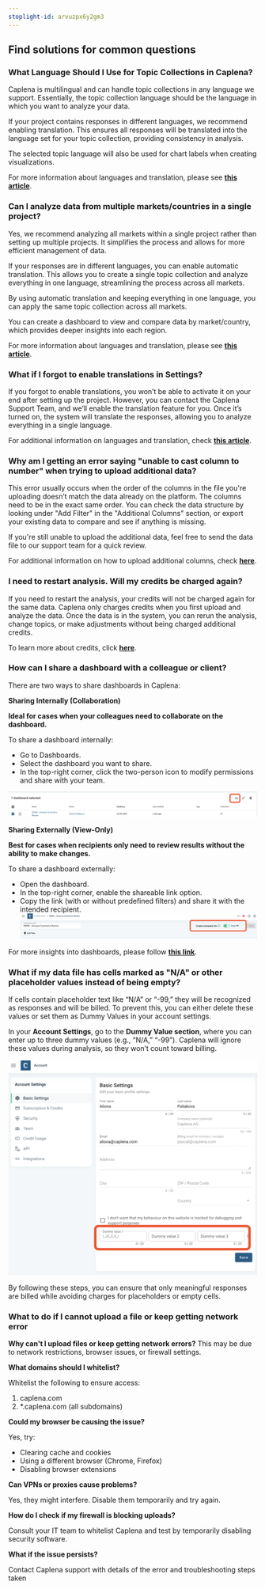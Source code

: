 ```yaml
---
stoplight-id: arvuzpx6y2gm3
---
```


## Find solutions for common questions

### What Language Should I Use for Topic Collections in Caplena?

Caplena is multilingual and can handle topic collections in any language we support. Essentially, the topic collection language should be the language in which you want to analyze your data.

If your project contains responses in different languages, we recommend enabling translation. This ensures all responses will be translated into the language set for your topic collection, providing consistency in analysis.

The selected topic language will also be used for chart labels when creating visualizations. 

For more information about languages and translation, please see [**this article**](09-01-Languages.md).


### Can I analyze data from multiple markets/countries in a single project?
Yes, we recommend analyzing all markets within a single project rather than setting up multiple projects. It simplifies the process and allows for more efficient management of data.

If your responses are in different languages, you can enable automatic translation. This allows you to create a single topic collection and analyze everything in one language, streamlining the process across all markets.

By using automatic translation and keeping everything in one language, you can apply the same topic collection across all markets.

You can create a dashboard to view and compare data by market/country, which provides deeper insights into each region.

For more information about languages and translation, please see [**this article**](09-01-Languages.md).

### What if I forgot to enable translations in Settings?

If you forgot to enable translations, you won’t be able to activate it on your end after setting up the project. However, you can contact the Caplena Support Team, and we’ll enable the translation feature for you. Once it’s turned on, the system will translate the responses, allowing you to analyze everything in a single language.

For additional information on languages and translation, check [**this article**](09-01-Languages.md).

### Why am I getting an error saying "unable to cast column to number" when trying to upload additional data?

This error usually occurs when the order of the columns in the file you're uploading doesn’t match the data already on the platform. The columns need to be in the exact same order. You can check the data structure by looking under "Add Filter" in the "Additional Columns" section, or export your existing data to compare and see if anything is missing.

If you're still unable to upload the additional data, feel free to send the data file to our support team for a quick review.

For additional information on how to upload additional columns, check [**here**](12-Data-Manipulations.md).


### I need to restart analysis. Will my credits be charged again?
If you need to restart the analysis, your credits will not be charged again for the same data. Caplena only charges credits when you first upload and analyze the data. Once the data is in the system, you can rerun the analysis, change topics, or make adjustments without being charged additional credits.

To learn more about credits, click [**here**](03-05-Credits.md).

### How can I share a dashboard with a colleague or client?

There are two ways to share dashboards in Caplena:

**Sharing Internally (Collaboration)**

**Ideal for cases when your colleagues need to collaborate on the dashboard.**

To share a dashboard internally:
- Go to Dashboards.
- Select the dashboard you want to share.
- In the top-right corner, click the two-person icon to modify permissions and share with your team.

![Screenshot 2024-09-25 at 17.00.27.png](<../assets/images/Screenshot 2024-09-25 at 17.00.27.png>)


**Sharing Externally (View-Only)**

**Best for cases when recipients only need to review results without the ability to make changes.**

To share a dashboard externally:

- Open the dashboard.
- In the top-right corner, enable the shareable link option.
- Copy the link (with or without predefined filters) and share it with the intended recipient.
![Screenshot 2024-09-25 at 16.58.34.png](<../assets/images/Screenshot 2024-09-25 at 16.58.34.png>)

For more insights into dashboards, please follow [**this link**](07-02-Creating-Dasboards.md).

### What if my data file has cells marked as "N/A" or other placeholder values instead of being empty?
 If cells contain placeholder text like “N/A” or “-99,” they will be recognized as responses and will be billed. To prevent this, you can either delete these values or set them as Dummy Values in your account settings.

 In your **Account Settings**, go to the **Dummy Value section**, where you can enter up to three dummy values (e.g., “N/A,” “-99”). Caplena will ignore these values during analysis, so they won’t count toward billing.

 ![Screenshot 2024-11-04 at 16.52.13.png](<../assets/images/Screenshot 2024-11-04 at 16.52.13.png>)


By following these steps, you can ensure that only meaningful responses are billed while avoiding charges for placeholders or empty cells.

### What to do if I cannot upload a file or keep getting network error

 **Why can't I upload files or keep getting network errors?**
This may be due to network restrictions, browser issues, or firewall settings.

**What domains should I whitelist?**

Whitelist the following to ensure access:

1. caplena.com
2. *.caplena.com (all subdomains)


**Could my browser be causing the issue?**

Yes, try:

- Clearing cache and cookies
- Using a different browser (Chrome, Firefox)
- Disabling browser extensions

**Can VPNs or proxies cause problems?**

Yes, they might interfere. Disable them temporarily and try again.

**How do I check if my firewall is blocking uploads?**

Consult your IT team to whitelist Caplena and test by temporarily disabling security software.

**What if the issue persists?**

Contact Caplena support with details of the error and troubleshooting steps taken